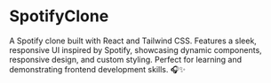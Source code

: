 # SpotifyClone
A Spotify clone built with React and Tailwind CSS. Features a sleek, responsive UI inspired by Spotify, showcasing dynamic components, responsive design, and custom styling. Perfect for learning and demonstrating frontend development skills. 🎧✨
